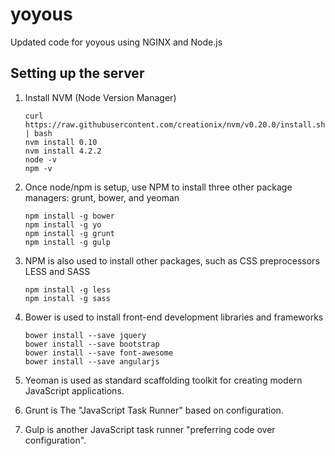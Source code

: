 # yoyous
Updated code for yoyous using NGINX and Node.js

## Setting up the server
1. Install NVM (Node Version Manager)

    ```
    curl https://raw.githubusercontent.com/creationix/nvm/v0.20.0/install.sh | bash
    nvm install 0.10
    nvm install 4.2.2
    node -v
    npm -v
    ```

2. Once node/npm is setup, use NPM to install three other package managers: grunt, bower, and yeoman

    ```
    npm install -g bower
    npm install -g yo
    npm install -g grunt
    npm install -g gulp
    ```

3. NPM is also used to install other packages, such as CSS preprocessors LESS and SASS

    ```
    npm install -g less
    npm install -g sass
    ```

4. Bower is used to install front-end development libraries and frameworks

    ```
    bower install --save jquery
    bower install --save bootstrap
    bower install --save font-awesome
    bower install --save angularjs
    ```

5. Yeoman is used as standard scaffolding toolkit for creating modern JavaScript applications.

6. Grunt is The "JavaScript Task Runner" based on configuration.

7. Gulp is another JavaScript task runner "preferring code over configuration".
